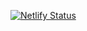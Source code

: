 [![Netlify Status](https://api.netlify.com/api/v1/badges/22b23620-ac49-41c0-bd90-b000ce4b19e2/deploy-status)](https://app.netlify.com/sites/kai-feng/deploys)
